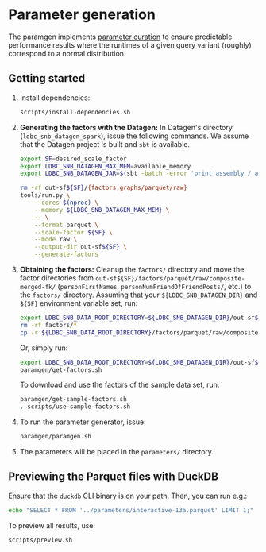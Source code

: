 # Parameter generation

The paramgen implements [parameter curation](https://research.vu.nl/en/publications/parameter-curation-for-benchmark-queries) to ensure predictable performance results where the runtimes of a given query variant (roughly) correspond to a normal distribution.

## Getting started

1. Install dependencies:

    ```bash
    scripts/install-dependencies.sh
    ```

1. **Generating the factors with the Datagen:** In Datagen's directory (`ldbc_snb_datagen_spark`), issue the following commands. We assume that the Datagen project is built and `sbt` is available.

    ```bash
    export SF=desired_scale_factor
    export LDBC_SNB_DATAGEN_MAX_MEM=available_memory
    export LDBC_SNB_DATAGEN_JAR=$(sbt -batch -error 'print assembly / assemblyOutputPath')
    ```

    ```bash
    rm -rf out-sf${SF}/{factors,graphs/parquet/raw}
    tools/run.py \
        --cores $(nproc) \
        --memory ${LDBC_SNB_DATAGEN_MAX_MEM} \
        -- \
        --format parquet \
        --scale-factor ${SF} \
        --mode raw \
        --output-dir out-sf${SF} \
        --generate-factors
    ```

1. **Obtaining the factors:** Cleanup the `factors/` directory and move the factor directories from `out-sf${SF}/factors/parquet/raw/composite-merged-fk/` (`personFirstNames`, `personNumFriendOfFriendPosts/`, etc.) to the `factors/` directory. Assuming that your `${LDBC_SNB_DATAGEN_DIR}` and `${SF}` environment variable set, run:

    ```bash
    export LDBC_SNB_DATA_ROOT_DIRECTORY=${LDBC_SNB_DATAGEN_DIR}/out-sf${SF}/
    rm -rf factors/*
    cp -r ${LDBC_SNB_DATA_ROOT_DIRECTORY}/factors/parquet/raw/composite-merged-fk/* factors/
    ```

    Or, simply run:

    ```bash
    export LDBC_SNB_DATA_ROOT_DIRECTORY=${LDBC_SNB_DATAGEN_DIR}/out-sf${SF}/
    paramgen/get-factors.sh
    ```

    To download and use the factors of the sample data set, run:

    ```bash
    paramgen/get-sample-factors.sh
    . scripts/use-sample-factors.sh
    ```

1. To run the parameter generator, issue:

    ```bash
    paramgen/paramgen.sh
    ```

1. The parameters will be placed in the `parameters/` directory.

## Previewing the Parquet files with DuckDB

Ensure that the `duckdb` CLI binary is on your path. Then, you can run e.g.:

```bash
echo "SELECT * FROM '../parameters/interactive-13a.parquet' LIMIT 1;" | duckdb
```

To preview all results, use:

```bash
scripts/preview.sh
```
